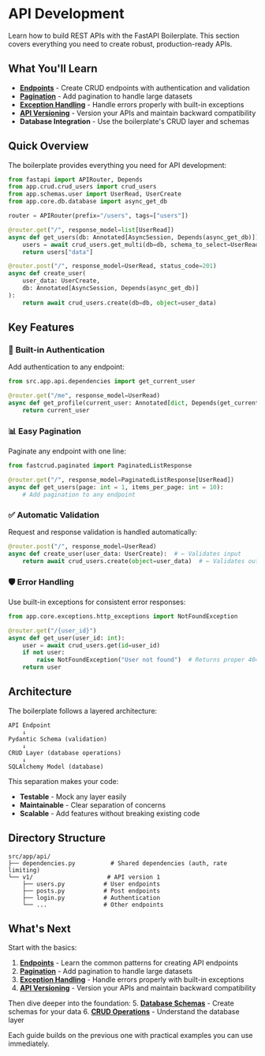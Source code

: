 # API Development

Learn how to build REST APIs with the FastAPI Boilerplate. This section covers everything you need to create robust, production-ready APIs.

## What You'll Learn

- **[Endpoints](endpoints.md)** - Create CRUD endpoints with authentication and validation
- **[Pagination](pagination.md)** - Add pagination to handle large datasets
- **[Exception Handling](exceptions.md)** - Handle errors properly with built-in exceptions
- **[API Versioning](versioning.md)** - Version your APIs and maintain backward compatibility
- **Database Integration** - Use the boilerplate's CRUD layer and schemas

## Quick Overview

The boilerplate provides everything you need for API development:

```python
from fastapi import APIRouter, Depends
from app.crud.crud_users import crud_users
from app.schemas.user import UserRead, UserCreate
from app.core.db.database import async_get_db

router = APIRouter(prefix="/users", tags=["users"])

@router.get("/", response_model=list[UserRead])
async def get_users(db: Annotated[AsyncSession, Depends(async_get_db)]):
    users = await crud_users.get_multi(db=db, schema_to_select=UserRead)
    return users["data"]

@router.post("/", response_model=UserRead, status_code=201)
async def create_user(
    user_data: UserCreate,
    db: Annotated[AsyncSession, Depends(async_get_db)]
):
    return await crud_users.create(db=db, object=user_data)
```

## Key Features

### 🔐 **Built-in Authentication**
Add authentication to any endpoint:
```python
from src.app.api.dependencies import get_current_user

@router.get("/me", response_model=UserRead)
async def get_profile(current_user: Annotated[dict, Depends(get_current_user)]):
    return current_user
```

### 📊 **Easy Pagination**
Paginate any endpoint with one line:
```python
from fastcrud.paginated import PaginatedListResponse

@router.get("/", response_model=PaginatedListResponse[UserRead])
async def get_users(page: int = 1, items_per_page: int = 10):
    # Add pagination to any endpoint
```

### ✅ **Automatic Validation**
Request and response validation is handled automatically:
```python
@router.post("/", response_model=UserRead)
async def create_user(user_data: UserCreate):  # ← Validates input
    return await crud_users.create(object=user_data)  # ← Validates output
```

### 🛡️ **Error Handling**
Use built-in exceptions for consistent error responses:
```python
from app.core.exceptions.http_exceptions import NotFoundException

@router.get("/{user_id}")
async def get_user(user_id: int):
    user = await crud_users.get(id=user_id)
    if not user:
        raise NotFoundException("User not found")  # Returns proper 404
    return user
```

## Architecture

The boilerplate follows a layered architecture:

```
API Endpoint
    ↓
Pydantic Schema (validation)
    ↓
CRUD Layer (database operations)
    ↓
SQLAlchemy Model (database)
```

This separation makes your code:
- **Testable** - Mock any layer easily
- **Maintainable** - Clear separation of concerns  
- **Scalable** - Add features without breaking existing code

## Directory Structure

```text
src/app/api/
├── dependencies.py          # Shared dependencies (auth, rate limiting)
└── v1/                     # API version 1
    ├── users.py           # User endpoints
    ├── posts.py           # Post endpoints
    ├── login.py           # Authentication
    └── ...                # Other endpoints
```

## What's Next

Start with the basics:

1. **[Endpoints](endpoints.md)** - Learn the common patterns for creating API endpoints
2. **[Pagination](pagination.md)** - Add pagination to handle large datasets
3. **[Exception Handling](exceptions.md)** - Handle errors properly with built-in exceptions
4. **[API Versioning](versioning.md)** - Version your APIs and maintain backward compatibility

Then dive deeper into the foundation:
5. **[Database Schemas](../database/schemas.md)** - Create schemas for your data
6. **[CRUD Operations](../database/crud.md)** - Understand the database layer

Each guide builds on the previous one with practical examples you can use immediately. 